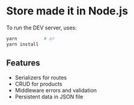 # Store made it in Node.js

To run the DEV server, uses:

```bash
yarn          # or 
yarn install
```

## Features

- Serializers for routes
- CRUD for products
- Middleware errors and validation
- Persistent data in JSON file